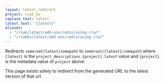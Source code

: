 ```yaml
---
layout: latest_redirect
project: riak_kv
replace_text: latest
latest_text: "{latest}"
aliases:
  - "/riak/latest/add-ons/redis/using-rra/"
  - "/riakkv/latest/add-ons/redis/using-rra/"
---
```


Redirects `someroot/latest/somepath` to `someroot/{latest}/somepath` 
where `{latest}` is the `project_descriptions.{project}.latest` value
and `{project}` is the metadata value of `project` above.

This page exists solely to redirect from the generated URL to the latest version of
that url.


